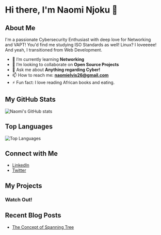 # Hi there, I'm Naomi Njoku 👋


## About Me

I'm a passionate Cybersecurity Enthusiast with deep love for Networking and VAPT! You'd find me studying ISO Standards as well! Linux? I loveeeee! And yeah, I transitioned from Web Development. 

- 🌱 I’m currently learning **Networking**
- 👯 I’m looking to collaborate on **Open Source Projects**
- 💬 Ask me about **Anything regarding Cyber!**
- 📫 How to reach me: **naomielvis26@gmail.com**
- ⚡ Fun fact: I love reading African books and eating.

## My GitHub Stats

![Naomi's GitHub stats](https://github-readme-stats.vercel.app/api?username=NaomiNjoku&show_icons=true&theme=radical)

## Top Languages

![Top Languages](https://github-readme-stats.vercel.app/api/top-langs/?username=NaomiNjoku&layout=compact&theme=radical)

## Connect with Me

- [LinkedIn](https://linkedin.com/in/naomi-njoku)
- [Twitter](https://x.com/theNaomi_njoku)

## My Projects

### Watch Out!

## Recent Blog Posts

<!-- BLOG-POST-LIST:START -->
- [The Concept of Spanning Tree](https://medium.com/@naomi_njoku/the-concept-of-spanning-tree-protocol-stp-d03fd6c68013)
<!--
**NaomiNjoku/NaomiNjoku** is a ✨ _special_ ✨ repository because its `README.md` (this file) appears on your GitHub profile.
-->
